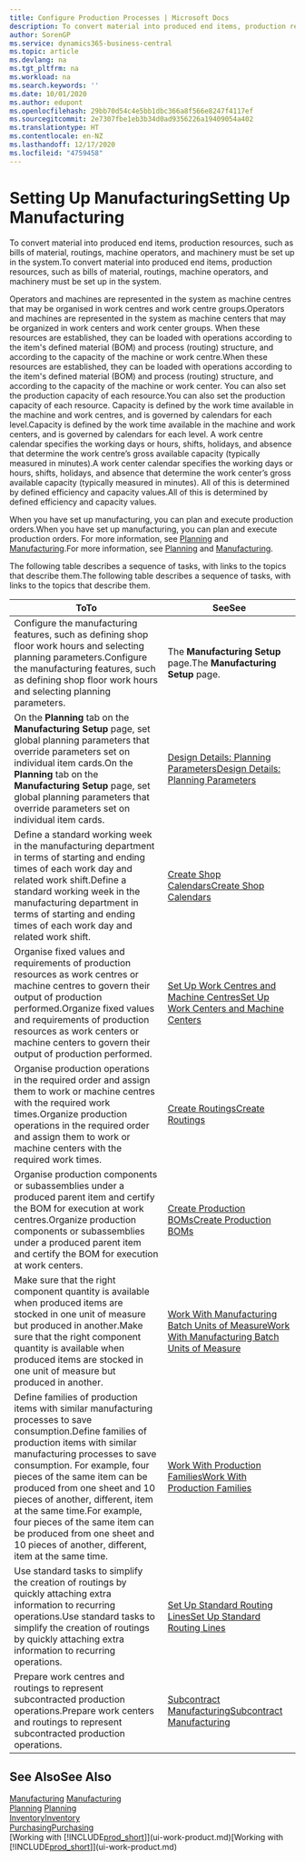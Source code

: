 ```yaml
---
title: Configure Production Processes | Microsoft Docs
description: To convert material into produced end items, production resources, such as bills of material, routings, machine operators, and machinery must be set up in the system.
author: SorenGP
ms.service: dynamics365-business-central
ms.topic: article
ms.devlang: na
ms.tgt_pltfrm: na
ms.workload: na
ms.search.keywords: ''
ms.date: 10/01/2020
ms.author: edupont
ms.openlocfilehash: 29bb70d54c4e5bb1dbc366a8f566e8247f4117ef
ms.sourcegitcommit: 2e7307fbe1eb3b34d0ad9356226a19409054a402
ms.translationtype: HT
ms.contentlocale: en-NZ
ms.lasthandoff: 12/17/2020
ms.locfileid: "4759458"
---
```

# <a name="setting-up-manufacturing"></a><span data-ttu-id="49da9-103">Setting Up Manufacturing</span><span class="sxs-lookup"><span data-stu-id="49da9-103">Setting Up Manufacturing</span></span>
<span data-ttu-id="49da9-104">To convert material into produced end items, production resources, such as bills of material, routings, machine operators, and machinery must be set up in the system.</span><span class="sxs-lookup"><span data-stu-id="49da9-104">To convert material into produced end items, production resources, such as bills of material, routings, machine operators, and machinery must be set up in the system.</span></span>

<span data-ttu-id="49da9-105">Operators and machines are represented in the system as machine centres that may be organised in work centres and work centre groups.</span><span class="sxs-lookup"><span data-stu-id="49da9-105">Operators and machines are represented in the system as machine centers that may be organized in work centers and work center groups.</span></span> <span data-ttu-id="49da9-106">When these resources are established, they can be loaded with operations according to the item's defined material (BOM) and process (routing) structure, and according to the capacity of the machine or work centre.</span><span class="sxs-lookup"><span data-stu-id="49da9-106">When these resources are established, they can be loaded with operations according to the item's defined material (BOM) and process (routing) structure, and according to the capacity of the machine or work center.</span></span> <span data-ttu-id="49da9-107">You can also set the production capacity of each resource.</span><span class="sxs-lookup"><span data-stu-id="49da9-107">You can also set the production capacity of each resource.</span></span> <span data-ttu-id="49da9-108">Capacity is defined by the work time available in the machine and work centres, and is governed by calendars for each level.</span><span class="sxs-lookup"><span data-stu-id="49da9-108">Capacity is defined by the work time available in the machine and work centers, and is governed by calendars for each level.</span></span> <span data-ttu-id="49da9-109">A work centre calendar specifies the working days or hours, shifts, holidays, and absence that determine the work centre’s gross available capacity (typically measured in minutes).</span><span class="sxs-lookup"><span data-stu-id="49da9-109">A work center calendar specifies the working days or hours, shifts, holidays, and absence that determine the work center’s gross available capacity (typically measured in minutes).</span></span> <span data-ttu-id="49da9-110">All of this is determined by defined efficiency and capacity values.</span><span class="sxs-lookup"><span data-stu-id="49da9-110">All of this is determined by defined efficiency and capacity values.</span></span>  

<span data-ttu-id="49da9-111">When you have set up manufacturing, you can plan and execute production orders.</span><span class="sxs-lookup"><span data-stu-id="49da9-111">When you have set up manufacturing, you can plan and execute production orders.</span></span> <span data-ttu-id="49da9-112">For more information, see [Planning](production-planning.md) and [Manufacturing](production-manage-manufacturing.md).</span><span class="sxs-lookup"><span data-stu-id="49da9-112">For more information, see [Planning](production-planning.md) and [Manufacturing](production-manage-manufacturing.md).</span></span>  



 <span data-ttu-id="49da9-113">The following table describes a sequence of tasks, with links to the topics that describe them.</span><span class="sxs-lookup"><span data-stu-id="49da9-113">The following table describes a sequence of tasks, with links to the topics that describe them.</span></span>   

|<span data-ttu-id="49da9-114">**To**</span><span class="sxs-lookup"><span data-stu-id="49da9-114">**To**</span></span>|<span data-ttu-id="49da9-115">**See**</span><span class="sxs-lookup"><span data-stu-id="49da9-115">**See**</span></span>|  
|------------|-------------|  
|<span data-ttu-id="49da9-116">Configure the manufacturing features, such as defining shop floor work hours and selecting planning parameters.</span><span class="sxs-lookup"><span data-stu-id="49da9-116">Configure the manufacturing features, such as defining shop floor work hours and selecting planning parameters.</span></span>|<span data-ttu-id="49da9-117">The **Manufacturing Setup** page.</span><span class="sxs-lookup"><span data-stu-id="49da9-117">The **Manufacturing Setup** page.</span></span>|
|<span data-ttu-id="49da9-118">On the **Planning** tab on the **Manufacturing Setup** page, set global planning parameters that override parameters set on individual item cards.</span><span class="sxs-lookup"><span data-stu-id="49da9-118">On the **Planning** tab on the **Manufacturing Setup** page, set global planning parameters that override parameters set on individual item cards.</span></span>|[<span data-ttu-id="49da9-119">Design Details: Planning Parameters</span><span class="sxs-lookup"><span data-stu-id="49da9-119">Design Details: Planning Parameters</span></span>](design-details-planning-parameters.md)|
|<span data-ttu-id="49da9-120">Define a standard working week in the manufacturing department in terms of starting and ending times of each work day and related work shift.</span><span class="sxs-lookup"><span data-stu-id="49da9-120">Define a standard working week in the manufacturing department in terms of starting and ending times of each work day and related work shift.</span></span>|[<span data-ttu-id="49da9-121">Create Shop Calendars</span><span class="sxs-lookup"><span data-stu-id="49da9-121">Create Shop Calendars</span></span>](production-how-to-create-work-center-calendars.md)|  
|<span data-ttu-id="49da9-122">Organise fixed values and requirements of production resources as work centres or machine centres to govern their output of production performed.</span><span class="sxs-lookup"><span data-stu-id="49da9-122">Organize fixed values and requirements of production resources as work centers or machine centers to govern their output of production performed.</span></span>|[<span data-ttu-id="49da9-123">Set Up Work Centres and Machine Centres</span><span class="sxs-lookup"><span data-stu-id="49da9-123">Set Up Work Centers and Machine Centers</span></span>](production-how-to-set-up-work-and-machine-centers.md)|
|<span data-ttu-id="49da9-124">Organise production operations in the required order and assign them to work or machine centres with the required work times.</span><span class="sxs-lookup"><span data-stu-id="49da9-124">Organize production operations in the required order and assign them to work or machine centers with the required work times.</span></span>|[<span data-ttu-id="49da9-125">Create Routings</span><span class="sxs-lookup"><span data-stu-id="49da9-125">Create Routings</span></span>](production-how-to-create-routings.md)|
|<span data-ttu-id="49da9-126">Organise production components or subassemblies under a produced parent item and certify the BOM for execution at work centres.</span><span class="sxs-lookup"><span data-stu-id="49da9-126">Organize production components or subassemblies under a produced parent item and certify the BOM for execution at work centers.</span></span>|[<span data-ttu-id="49da9-127">Create Production BOMs</span><span class="sxs-lookup"><span data-stu-id="49da9-127">Create Production BOMs</span></span>](production-how-to-create-production-boms.md)|
|<span data-ttu-id="49da9-128">Make sure that the right component quantity is available when produced items are stocked in one unit of measure but produced in another.</span><span class="sxs-lookup"><span data-stu-id="49da9-128">Make sure that the right component quantity is available when produced items are stocked in one unit of measure but produced in another.</span></span>|[<span data-ttu-id="49da9-129">Work With Manufacturing Batch Units of Measure</span><span class="sxs-lookup"><span data-stu-id="49da9-129">Work With Manufacturing Batch Units of Measure</span></span>](production-how-to-use-the-manufacturing-batch-unit-of-measure.md)|  
|<span data-ttu-id="49da9-130">Define families of production items with similar manufacturing processes to save consumption.</span><span class="sxs-lookup"><span data-stu-id="49da9-130">Define families of production items with similar manufacturing processes to save consumption.</span></span> <span data-ttu-id="49da9-131">For example, four pieces of the same item can be produced from one sheet and 10 pieces of another, different, item at the same time.</span><span class="sxs-lookup"><span data-stu-id="49da9-131">For example, four pieces of the same item can be produced from one sheet and 10 pieces of another, different, item at the same time.</span></span>|[<span data-ttu-id="49da9-132">Work With Production Families</span><span class="sxs-lookup"><span data-stu-id="49da9-132">Work With Production Families</span></span>](production-how-work-family.md)|
|<span data-ttu-id="49da9-133">Use standard tasks to simplify the creation of routings by quickly attaching extra information to recurring operations.</span><span class="sxs-lookup"><span data-stu-id="49da9-133">Use standard tasks to simplify the creation of routings by quickly attaching extra information to recurring operations.</span></span>|[<span data-ttu-id="49da9-134">Set Up Standard Routing Lines</span><span class="sxs-lookup"><span data-stu-id="49da9-134">Set Up Standard Routing Lines</span></span>](production-how-set-up-standard-routing-lines.md)|  
|<span data-ttu-id="49da9-135">Prepare work centres and routings to represent subcontracted production operations.</span><span class="sxs-lookup"><span data-stu-id="49da9-135">Prepare work centers and routings to represent subcontracted production operations.</span></span>|[<span data-ttu-id="49da9-136">Subcontract Manufacturing</span><span class="sxs-lookup"><span data-stu-id="49da9-136">Subcontract Manufacturing</span></span>](production-how-to-subcontract-manufacturing.md)|  

## <a name="see-also"></a><span data-ttu-id="49da9-137">See Also</span><span class="sxs-lookup"><span data-stu-id="49da9-137">See Also</span></span>
<span data-ttu-id="49da9-138">[Manufacturing](production-manage-manufacturing.md)  </span><span class="sxs-lookup"><span data-stu-id="49da9-138">[Manufacturing](production-manage-manufacturing.md)  </span></span>  
<span data-ttu-id="49da9-139">[Planning](production-planning.md) </span><span class="sxs-lookup"><span data-stu-id="49da9-139">[Planning](production-planning.md) </span></span>  
[<span data-ttu-id="49da9-140">Inventory</span><span class="sxs-lookup"><span data-stu-id="49da9-140">Inventory</span></span>](inventory-manage-inventory.md)  
[<span data-ttu-id="49da9-141">Purchasing</span><span class="sxs-lookup"><span data-stu-id="49da9-141">Purchasing</span></span>](purchasing-manage-purchasing.md)  
<span data-ttu-id="49da9-142">[Working with [!INCLUDE[prod_short](includes/prod_short.md)]](ui-work-product.md)</span><span class="sxs-lookup"><span data-stu-id="49da9-142">[Working with [!INCLUDE[prod_short](includes/prod_short.md)]](ui-work-product.md)</span></span>
